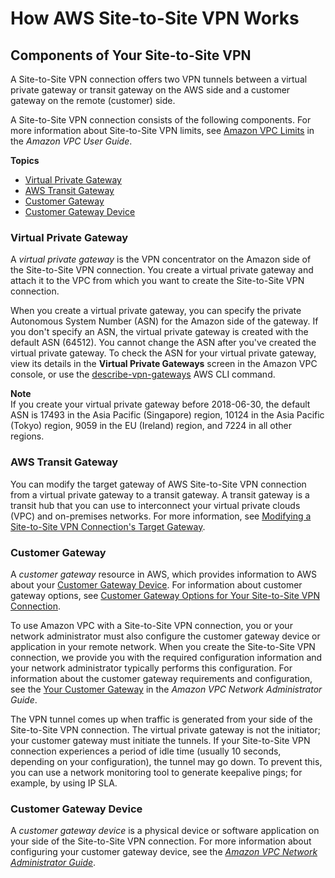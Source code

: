 # How AWS Site\-to\-Site VPN Works<a name="how_it_works"></a>

## Components of Your Site\-to\-Site VPN<a name="VPN"></a>

A Site\-to\-Site VPN connection offers two VPN tunnels between a virtual private gateway or transit gateway on the AWS side and a customer gateway on the remote \(customer\) side\.

A Site\-to\-Site VPN connection consists of the following components\. For more information about Site\-to\-Site VPN limits, see [Amazon VPC Limits](https://docs.aws.amazon.com/vpc/latest/userguide/amazon-vpc-limits.html) in the *Amazon VPC User Guide*\.

**Topics**
+ [Virtual Private Gateway](#VPNGateway)
+ [AWS Transit Gateway](#Transit-Gateway)
+ [Customer Gateway](#CustomerGateway)
+ [Customer Gateway Device](#CustomerGatewayDevice)

### Virtual Private Gateway<a name="VPNGateway"></a>

A *virtual private gateway* is the VPN concentrator on the Amazon side of the Site\-to\-Site VPN connection\. You create a virtual private gateway and attach it to the VPC from which you want to create the Site\-to\-Site VPN connection\.

When you create a virtual private gateway, you can specify the private Autonomous System Number \(ASN\) for the Amazon side of the gateway\. If you don't specify an ASN, the virtual private gateway is created with the default ASN \(64512\)\. You cannot change the ASN after you've created the virtual private gateway\. To check the ASN for your virtual private gateway, view its details in the **Virtual Private Gateways** screen in the Amazon VPC console, or use the [describe\-vpn\-gateways](https://docs.aws.amazon.com/cli/latest/reference/ec2/describe-vpn-gateways.html) AWS CLI command\.

**Note**  
If you create your virtual private gateway before 2018\-06\-30, the default ASN is 17493 in the Asia Pacific \(Singapore\) region, 10124 in the Asia Pacific \(Tokyo\) region, 9059 in the EU \(Ireland\) region, and 7224 in all other regions\. 

### AWS Transit Gateway<a name="Transit-Gateway"></a>

You can modify the target gateway of AWS Site\-to\-Site VPN connection from a virtual private gateway to a transit gateway\. A transit gateway is a transit hub that you can use to interconnect your virtual private clouds \(VPC\) and on\-premises networks\. For more information, see [Modifying a Site\-to\-Site VPN Connection's Target Gateway](modify-vpn-target.md)\.

### Customer Gateway<a name="CustomerGateway"></a>

A *customer gateway* resource in AWS, which provides information to AWS about your [Customer Gateway Device](#CustomerGatewayDevice)\. For information about customer gateway options, see [Customer Gateway Options for Your Site\-to\-Site VPN Connection](cgw-options.md)\.

To use Amazon VPC with a Site\-to\-Site VPN connection, you or your network administrator must also configure the customer gateway device or application in your remote network\. When you create the Site\-to\-Site VPN connection, we provide you with the required configuration information and your network administrator typically performs this configuration\. For information about the customer gateway requirements and configuration, see the [Your Customer Gateway](https://docs.aws.amazon.com/vpc/latest/adminguide/Introduction.html) in the *Amazon VPC Network Administrator Guide*\.

The VPN tunnel comes up when traffic is generated from your side of the Site\-to\-Site VPN connection\. The virtual private gateway is not the initiator; your customer gateway must initiate the tunnels\. If your Site\-to\-Site VPN connection experiences a period of idle time \(usually 10 seconds, depending on your configuration\), the tunnel may go down\. To prevent this, you can use a network monitoring tool to generate keepalive pings; for example, by using IP SLA\. 

### Customer Gateway Device<a name="CustomerGatewayDevice"></a>

A *customer gateway device* is a physical device or software application on your side of the Site\-to\-Site VPN connection\. For more information about configuring your customer gateway device, see the *[Amazon VPC Network Administrator Guide](https://docs.aws.amazon.com/vpc/latest/adminguide/Welcome.html)*\.